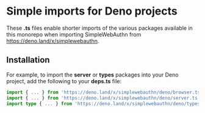 # Simple imports for Deno projects

These **.ts** files enable shorter imports of the various packages available in this monorepo when
importing SimpleWebAuthn from https://deno.land/x/simplewebauthn.

## Installation

For example, to import the **server** or **types** packages into your Deno project, add the
following to your **deps.ts** file:

```ts
import { ... } from 'https://deno.land/x/simplewebauthn/deno/browser.ts';
import { ... } from 'https://deno.land/x/simplewebauthn/deno/server.ts';
import type { ... } from 'https://deno.land/x/simplewebauthn/deno/types.ts';
```
